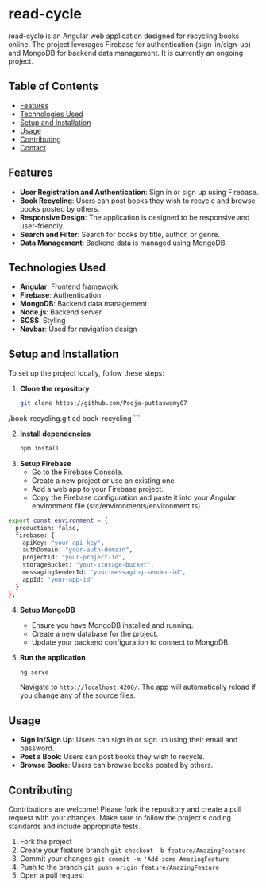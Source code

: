 # read-cycle
read-cycle is an Angular web application designed for recycling books online. The project leverages Firebase for authentication (sign-in/sign-up) and MongoDB for backend data management. It is currently an ongoing project.

## Table of Contents

- [Features](#features)
- [Technologies Used](#technologies-used)
- [Setup and Installation](#setup-and-installation)
- [Usage](#usage)
- [Contributing](#contributing)
- [Contact](#contact)

## Features

- **User Registration and Authentication**: Sign in or sign up using Firebase.
- **Book Recycling**: Users can post books they wish to recycle and browse books posted by others.
- **Responsive Design**: The application is designed to be responsive and user-friendly.
- **Search and Filter**: Search for books by title, author, or genre.
- **Data Management**: Backend data is managed using MongoDB.

## Technologies Used
- **Angular**: Frontend framework
- **Firebase**: Authentication
- **MongoDB**: Backend data management
- **Node.js**: Backend server
- **SCSS**: Styling
- **Navbar**: Used for navigation design


## Setup and Installation

To set up the project locally, follow these steps:

1. **Clone the repository**
    ```bash
    git clone https://github.com/Pooja-puttaswamy07
/book-recycling.git
    cd book-recycling
    ```

2. **Install dependencies**
    ```bash
    npm install
    ```
3. **Setup Firebase**
   - Go to the Firebase Console.
   - Create a new project or use an existing one.
   - Add a web app to your Firebase project.
   - Copy the Firebase configuration and paste it into your Angular environment file (src/environments/environment.ts).
     
```bash
export const environment = {
  production: false,
  firebase: {
    apiKey: "your-api-key",
    authDomain: "your-auth-domain",
    projectId: "your-project-id",
    storageBucket: "your-storage-bucket",
    messagingSenderId: "your-messaging-sender-id",
    appId: "your-app-id"
  }
};
```
4. **Setup MongoDB**
   - Ensure you have MongoDB installed and running.
   - Create a new database for the project.
   - Update your backend configuration to connect to MongoDB.

5. **Run the application**
      ```bash
   ng serve
    ```
   Navigate to `http://localhost:4200/`. The app will automatically reload if you change any of the source files.

## Usage
- **Sign In/Sign Up**: Users can sign in or sign up using their email and password.
- **Post a Book**: Users can post books they wish to recycle.
- **Browse Books**: Users can browse books posted by others.

## Contributing
Contributions are welcome! Please fork the repository and create a pull request with your changes. Make sure to follow the project's coding standards and include appropriate tests.
1. Fork the project
2. Create your feature branch `git checkout -b feature/AmazingFeature`
3. Commit your changes `git commit -m 'Add some AmazingFeature`
4. Push to the branch `git push origin feature/AmazingFeature`
5. Open a pull request
